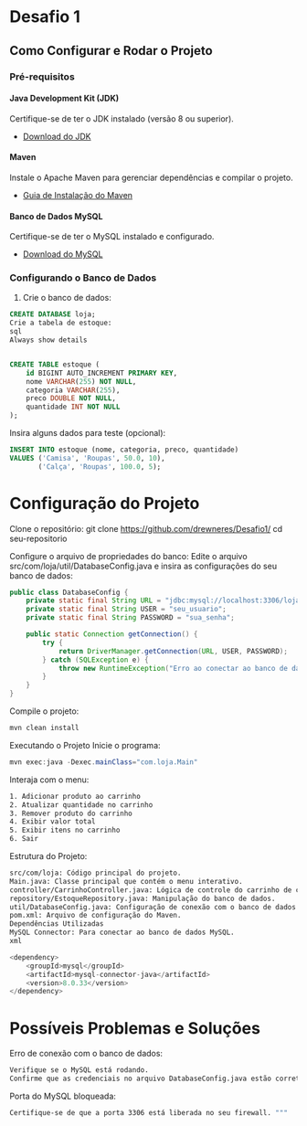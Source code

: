 # Desafio 1 

## Como Configurar e Rodar o Projeto

### Pré-requisitos

#### Java Development Kit (JDK)

Certifique-se de ter o JDK instalado (versão 8 ou superior).

- [Download do JDK](https://www.oracle.com/java/technologies/javase-jdk11-downloads.html)

#### Maven

Instale o Apache Maven para gerenciar dependências e compilar o projeto.

- [Guia de Instalação do Maven](https://maven.apache.org/install.html)

#### Banco de Dados MySQL

Certifique-se de ter o MySQL instalado e configurado.

- [Download do MySQL](https://dev.mysql.com/downloads/)

### Configurando o Banco de Dados

1. Crie o banco de dados:

```sql
CREATE DATABASE loja;
Crie a tabela de estoque:
sql
Always show details


CREATE TABLE estoque (
    id BIGINT AUTO_INCREMENT PRIMARY KEY,
    nome VARCHAR(255) NOT NULL,
    categoria VARCHAR(255),
    preco DOUBLE NOT NULL,
    quantidade INT NOT NULL
);
```


Insira alguns dados para teste (opcional):
```sql
INSERT INTO estoque (nome, categoria, preco, quantidade)
VALUES ('Camisa', 'Roupas', 50.0, 10),
       ('Calça', 'Roupas', 100.0, 5);
```
# Configuração do Projeto
Clone o repositório:
git clone https://github.com/drewneres/Desafio1/
cd seu-repositorio

Configure o arquivo de propriedades do banco:
Edite o arquivo src/com/loja/util/DatabaseConfig.java e insira as configurações do seu banco de dados:
```java
public class DatabaseConfig {
    private static final String URL = "jdbc:mysql://localhost:3306/loja";
    private static final String USER = "seu_usuario";
    private static final String PASSWORD = "sua_senha";

    public static Connection getConnection() {
        try {
            return DriverManager.getConnection(URL, USER, PASSWORD);
        } catch (SQLException e) {
            throw new RuntimeException("Erro ao conectar ao banco de dados", e);
        }
    }
}
```
Compile o projeto:
```bash
mvn clean install
```

Executando o Projeto
Inicie o programa:
```java
mvn exec:java -Dexec.mainClass="com.loja.Main"
```
Interaja com o menu:
```bash
1. Adicionar produto ao carrinho
2. Atualizar quantidade no carrinho
3. Remover produto do carrinho
4. Exibir valor total
5. Exibir itens no carrinho
6. Sair
```
Estrutura do Projeto:
```bash
src/com/loja: Código principal do projeto.
Main.java: Classe principal que contém o menu interativo.
controller/CarrinhoController.java: Lógica de controle do carrinho de compras.
repository/EstoqueRepository.java: Manipulação do banco de dados.
util/DatabaseConfig.java: Configuração de conexão com o banco de dados.
pom.xml: Arquivo de configuração do Maven.
Dependências Utilizadas
MySQL Connector: Para conectar ao banco de dados MySQL.
xml
```

```java
<dependency>
    <groupId>mysql</groupId>
    <artifactId>mysql-connector-java</artifactId>
    <version>8.0.33</version>
</dependency>
```
# Possíveis Problemas e Soluções
Erro de conexão com o banco de dados:
```bash
Verifique se o MySQL está rodando.
Confirme que as credenciais no arquivo DatabaseConfig.java estão corretas.
```

Porta do MySQL bloqueada:
```bash
Certifique-se de que a porta 3306 está liberada no seu firewall. """
```
